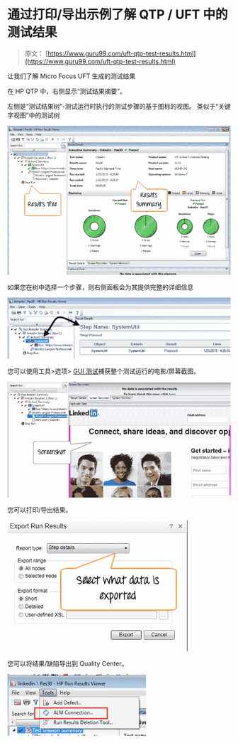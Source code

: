 # 通过打印/导出示例了解 QTP / UFT 中的测试结果

> 原文： [https://www.guru99.com/uft-qtp-test-results.html](https://www.guru99.com/uft-qtp-test-results.html)

让我们了解 Micro Focus UFT 生成的测试结果

在 HP QTP 中，右侧显示“测试结果摘要”。

左侧是“测试结果树”-测试运行时执行的测试步骤的基于图标的视图。 类似于“关键字视图”中的测试树

![Test Results for QTP](img/6018d307ee69070cd9d6136295492187.png "Test Results for QTP")

如果您在树中选择一个步骤，则右侧面板会为其提供完整的详细信息

![Test Results for QTP](img/665291a66f95fc8ca365106970808038.png "Test Results for QTP")

您可以使用工具>选项> [GUI 测试](/gui-testing.html)捕获整个测试运行的电影/屏幕截图。

![Test Results for QTP](img/eb4b0fbff55c58d88c023b1250c6dd61.png "Test Results for QTP")

您可以打印/导出结果。

![Test Results for QTP](img/3afc2bb1290c214274e9b9bb5ab4e886.png "Test Results for QTP")

您可以将结果/缺陷导出到 Quality Center。

![Test Results for QTP](img/82ce4a23ed8e8d1bbb6dcaed7508ed8a.png "Test Results for QTP")